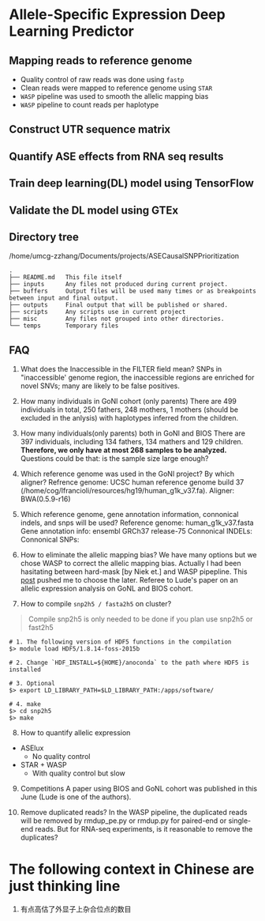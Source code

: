 # Allele-Specific Expression Deep Learning Predictor

## Mapping reads to reference genome
- Quality control of raw reads was done using `fastp`
- Clean reads were mapped to reference genome using `STAR`
- `WASP` pipeline was used to smooth the allelic mapping bias
- `WASP` pipeline to count reads per haplotype

## Construct UTR sequence matrix

## Quantify ASE effects from RNA seq results

## Train deep learning(DL) model using TensorFlow

## Validate the DL model using GTEx

## Directory tree
/home/umcg-zzhang/Documents/projects/ASECausalSNPPrioritization
``` {bash}
.
├── README.md   This file itself
├── inputs      Any files not produced during current project.
├── buffers     Output files will be used many times or as breakpoints between input and final output.
├── outputs     Final output that will be published or shared.
├── scripts     Any scripts use in current project
├── misc        Any files not grouped into other directories.
└── temps       Temporary files
```


## FAQ
1. What does the Inaccessible in the FILTER field mean?
SNPs in "inaccessible' genome region, the inaccessible regions are enriched for
novel SNVs; many are likely to be false positives.

2. How many individuals in GoNl cohort (only parents)
There are 499 individuals in total, 250 fathers, 248 mothers, 1 mothers (should
be excluded in the anlysis) with haplotypes inferred from the children.

3. How many individuals(only parents) both in GoNl and BIOS
There are 397 individuals, including 134 fathers, 134 mathers and 129 children.  **Therefore, we
only have at most 268 samples to be analyzed.** Questions could be that: is the sample size large
enough?

4. Which reference genome was used in the GoNl project? By which aligner?
Refrence genome: UCSC human reference genome build 37 (/home/cog/lfrancioli/resources/hg19/human_g1k_v37.fa). 
Aligner: BWA(0.5.9-r16)

5. Which reference genome, gene annotation information, connonical indels, and snps will be used?
Reference genome: human_g1k_v37.fasta
Gene annotation info: ensembl GRCh37 release-75
Connonical INDELs:
Connonical SNPs:

6. How to eliminate the allelic mapping bias?
We have many options but we chose WASP to correct the allelic mapping bias.
Actually I had been hasitating between hard-mask [by Niek et.] and WASP
pipepline. This [post](https://www.biostars.org/p/290455/) pushed me to choose
the later. Referee to Lude's paper on an allelic expression analysis on GoNL and
BIOS cohort.

7. How to compile `snp2h5 / fasta2h5` on cluster?
> Compile snp2h5 is only needed to be done if you plan use snp2h5 or fast2h5
```
# 1. The following version of HDF5 functions in the compilation
$> module load HDF5/1.8.14-foss-2015b

# 2. Change `HDF_INSTALL=${HOME}/anoconda` to the path where HDF5 is installed

# 3. Optional
$> export LD_LIBRARY_PATH=$LD_LIBRARY_PATH:/apps/software/

# 4. make
$> cd snp2h5
$> make
```

8. How to quantify allelic expression
- ASElux
    - No quality control
- STAR + WASP
    - With quality control but slow

9. Competitions
A paper using BIOS and GoNL cohort was published in this June (Lude is one of
the authors).

10. Remove duplicated reads?
In the WASP pipeline, the duplicated reads will be removed by rmdup_pe.py or
rmdup.py for paired-end or single-end reads. But for RNA-seq experiments, is it
reasonable to remove the duplicates?


# The following context in Chinese are just thinking line
1. 有点高估了外显子上杂合位点的数目
